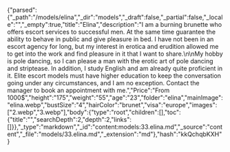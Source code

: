 {"parsed":{"_path":"/models/elina","_dir":"models","_draft":false,"_partial":false,"_locale":"","_empty":true,"title":"Elina","description":"I am a burning brunette who offers escort services to successful men. At the same time guarantee the ability to behave in public and give pleasure in bed. I have not been in an escort agency for long, but my interest in erotica and erudition allowed me to get into the work and find pleasure in it that I want to share.\n\nMy hobby is pole dancing, so I can please a man with the erotic art of pole dancing and striptease. In addition, I study English and am already quite proficient in it. Elite escort models must have higher education to keep the conversation going under any circumstances, and I am no exception. Contact the manager to book an appointment with me.","Price":"From 1000$","height":"175","weight":"55","age":"23","folder":"elina","mainImage":"elina.webp","bustSize":"4","hairColor":"brunet","visa":"europe","images":["2.webp","3.webp"],"body":{"type":"root","children":[],"toc":{"title":"","searchDepth":2,"depth":2,"links":[]}},"_type":"markdown","_id":"content:models:33.elina.md","_source":"content","_file":"models/33.elina.md","_extension":"md"},"hash":"kkQchqbKXH"}